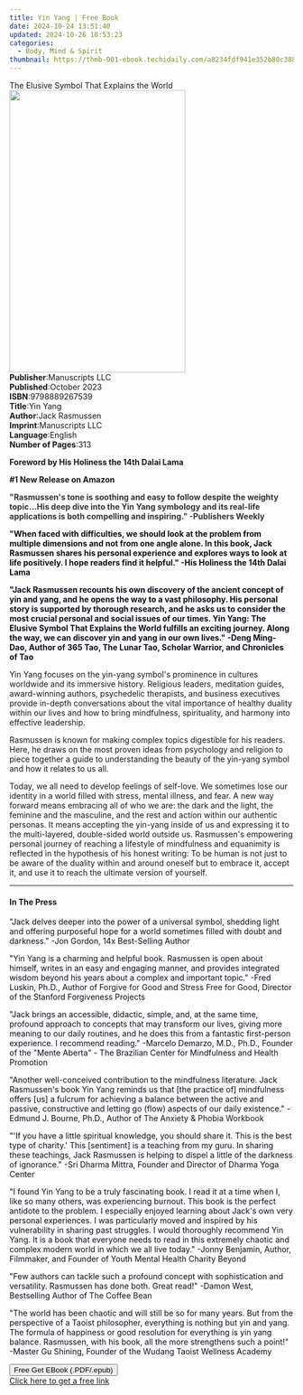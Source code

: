 ```yaml
---
title: Yin Yang | Free Book
date: 2024-10-24 13:51:40
updated: 2024-10-26 10:53:23
categories:
  - Body, Mind & Spirit
thumbnail: https://thmb-001-ebook.techidaily.com/a8234fdf941e352b80c3880d577400082127576867ede76b768129dd63564f06.jpg
---
```

<main id="book-container">
  <div class="flex flex-col">
    <div class="book-brief flex-1 py-6 px-4 sm:p-6 md:py-10 md:px-8">
      <!-- brief-->
      <div class="book-brief-main">
        The Elusive Symbol That Explains the World
      </div>
    </div>
    <div
      class="book-meta-info flex-1 grid gap-4 col-start-1 col-end-3 row-start-1 sm:mb-6 sm:grid-cols-4 lg:gap-6 lg:col-start-2 lg:row-end-6 lg:row-span-6 lg:mb-0"
    >
      <div
        class="book-meta-info-left place-content-center mt-4 p-4 text-sm leading-6 col-start-2 col-span-2 dark:text-slate-400"
      >
        <img
          class="w-full h-500 object-cover rounded-lg sm:h-255 sm:col-span-2 lg:col-span-full"
          src="https://img-001-ebook.techidaily.com/6226c813dda0502a3abea3479c6c9558b3129685d7da30c39147d707d919d662.jpg"
          alt=""
          width="312"
          height="500"
        />
      </div>
      <div
        class="book-meta-info-right mt-2 col-start-1 row-start-2 col-span-3 self-center"
      >
        <!-- meta data  -->
        <div class="flex flex-col px-4 md:px-8">
          <div class="flex-1">
            <strong>Publisher</strong>:<span class="px-2">Manuscripts LLC</span>
          </div>
          <div class="flex-1">
            <strong>Published</strong>:<span class="px-2">October 2023</span>
          </div>
          <div class="flex-1">
            <strong>ISBN</strong>:<span class="px-2">9798889267539</span>
          </div>
          <div class="flex-1">
            <strong>Title</strong>:<span class="px-2">Yin Yang</span>
          </div>
          <div class="flex-1">
            <strong>Author</strong>:<span class="px-2">Jack Rasmussen</span>
          </div>
          <div class="flex-1">
            <strong>Imprint</strong>:<span class="px-2">Manuscripts LLC</span>
          </div>
          <div class="flex-1">
            <strong>Language</strong>:<span class="px-2">English</span>
          </div>
          <div class="flex-1">
            <strong>Number of Pages</strong>:<span class="px-2">313</span>
          </div>
        </div>
      </div>
    </div>
    <div class="book-description flex-1 py-6 px-4 sm:p-6 md:py-10 md:px-8">
      <div class="book-description-main">
        <div accordion-content="" id="description">
          <p><strong>Foreword by His Holiness the 14th Dalai Lama</strong></p>
          <p><strong>#1 New Release on Amazon</strong></p>
          <p>
            <strong style="color: rgb(51, 51, 51)"
              ><span></span>"Rasmussen's tone is soothing and easy to follow
              despite the weighty topic...His deep dive into the Yin Yang
              symbology and its real-life applications is both compelling and
              inspiring." -Publishers Weekly</strong
            >
          </p>
          <p>
            <strong>"</strong
            ><strong style="color: rgb(15, 17, 17)"
              >When faced with difficulties, we should look at the problem from
              multiple dimensions and not from one angle alone. In this book,
              Jack Rasmussen shares his personal experience and explores ways to
              look at life positively. I hope readers find it helpful." -His
              Holiness the 14th Dalai Lama</strong
            >
          </p>
          <p>
            <strong style="color: rgb(14, 16, 26)"
              >"Jack Rasmussen recounts his own discovery of the ancient concept
              of yin and yang, and he opens the way to a vast philosophy. His
              personal story is supported by thorough research, and he asks us
              to consider the most crucial personal and social issues of our
              times. Yin Yang: The Elusive Symbol That Explains the World
              fulfills an exciting journey. Along the way, we can discover yin
              and yang in our own lives." -Deng Ming-Dao, Author of 365 Tao, The
              Lunar Tao, Scholar Warrior, and Chronicles of Tao
            </strong>
          </p>
          <p><strong></strong></p>
          <p>
            Yin Yang focuses on the yin-yang symbol's prominence in cultures
            worldwide and its immersive history. Religious leaders, meditation
            guides, award-winning authors, psychedelic therapists, and business
            executives provide in-depth conversations about the vital importance
            of healthy duality within our lives and how to bring mindfulness,
            spirituality, and harmony into effective leadership.
          </p>
          <p>
            Rasmussen is known for making complex topics digestible for his
            readers. Here, he draws on the most proven ideas from psychology and
            religion to piece together a guide to understanding the beauty of
            the yin-yang symbol and how it relates to us all.
          </p>
          <p>
            Today, we all need to develop feelings of self-love. We sometimes
            lose our identity in a world filled with stress, mental illness, and
            fear. A new way forward means embracing all of who we are: the dark
            and the light, the feminine and the masculine, and the rest and
            action within our authentic personas. It means accepting the
            yin-yang inside of us and expressing it to the multi-layered,
            double-sided world outside us. Rasmussen's empowering personal
            journey of reaching a lifestyle of mindfulness and equanimity is
            reflected in the hypothesis of his honest writing: To be human is
            not just to be aware of the duality within and around oneself but to
            embrace it, accept it, and use it to reach the ultimate version of
            yourself.
          </p>
        </div>
        <div class="accordion-fader"></div>
      </div>
    </div>
    <div class="book-excerpts flex-1 py-6 px-4 sm:p-6 md:py-10 md:px-8">
      <!-- excerpts-->
      <div class="book-excerpts-main">
        <hr />
        <h4 class="placeholder placeholder-heading">
          <span>In The Press</span>
        </h4>
        <p></p>
        <p>
          <span style="color: rgba(14, 16, 26, 1)"
            >"Jack delves deeper into the power of a universal symbol, shedding
            light and offering purposeful hope for a world sometimes filled with
            doubt and darkness." -Jon Gordon, 14x Best-Selling Author</span
          >
        </p>
        <p>
          <span style="color: rgba(14, 16, 26, 1)">"</span>Yin Yang<span
            style="color: rgba(14, 16, 26, 1)"
          >
            is a charming and helpful book. Rasmussen is open about himself,
            writes in an easy and engaging manner, and provides integrated
            wisdom beyond his years about a complex and important topic." -Fred
            Luskin, Ph.D., Author of </span
          >Forgive for Good<span style="color: rgba(14, 16, 26, 1)"> and </span
          >Stress Free for Good,
          <span style="color: rgba(14, 16, 26, 1)"
            >Director of the Stanford Forgiveness Projects</span
          >
        </p>
        <p>
          <span style="color: rgba(14, 16, 26, 1)"
            >"Jack brings an accessible, didactic, simple, and, at the same
            time, profound approach to concepts that may transform our lives,
            giving more meaning to our daily routines, and he does this from a
            fantastic first-person experience. I recommend reading." -Marcelo
            Demarzo, M.D., Ph.D., Founder of the "Mente Aberta" - The Brazilian
            Center for Mindfulness and Health Promotion</span
          >
        </p>
        <p>
          <span style="color: rgba(14, 16, 26, 1)"
            >"Another well-conceived contribution to the mindfulness literature.
            Jack Rasmussen's book </span
          >Yin Yang<span style="color: rgba(14, 16, 26, 1)">
            reminds us that [the practice of] mindfulness offers [us] a fulcrum
            for achieving a balance between the active and passive, constructive
            and letting go (flow) aspects of our daily existence." -Edmund J.
            Bourne, Ph.D., Author of </span
          >The Anxiety &amp; Phobia Workbook
        </p>
        <p>
          <span style="color: rgba(14, 16, 26, 1)"
            >"'If you have a little spiritual knowledge, you should share it.
            This is the best type of charity.' This [sentiment] is a teaching
            from my guru. In sharing these teachings, Jack Rasmussen is helping
            to dispel a little of the darkness of ignorance." -Sri Dharma
            Mittra, Founder and Director of Dharma Yoga Center</span
          >
        </p>
        <p>
          <span style="color: rgba(14, 16, 26, 1)">"I found </span>Yin Yang<span
            style="color: rgba(14, 16, 26, 1)"
          >
            to be a truly fascinating book. I read it at a time when I, like so
            many others, was experiencing burnout. This book is the perfect
            antidote to the problem. I especially enjoyed learning about Jack's
            own very personal experiences. I was particularly moved and inspired
            by his vulnerability in sharing past struggles. I would thoroughly
            recommend </span
          >Yin Yang<span style="color: rgba(14, 16, 26, 1)"
            >. It is a book that everyone needs to read in this extremely
            chaotic and complex modern world in which we all live today." -Jonny
            Benjamin, Author, Filmmaker, and Founder of Youth Mental Health
            Charity Beyond</span
          >
        </p>
        <p>
          <span style="color: rgba(14, 16, 26, 1)"
            ><span>﻿﻿﻿﻿﻿﻿﻿</span>"Few authors can tackle such a profound concept
            with sophistication and versatility. Rasmussen has done both. Great
            read!" -Damon West, Bestselling Author of </span
          >The Coffee Bean
        </p>
        <p>
          <span style="color: rgba(14, 16, 26, 1)"
            >"The world has been chaotic and will still be so for many years.
            But from the perspective of a Taoist philosopher, everything is
            nothing but yin and yang. The formula of happiness or good
            resolution for everything is yin yang balance. Rasmussen, with his
            book, all the more strengthens such a point!" -Master Gu Shining,
            Founder of the Wudang Taoist Wellness Academy</span
          >
        </p>
        <p></p>
      </div>
    </div>
    <div
      class="book-about-author flex-1 py-6 px-4 sm:p-6 md:py-10 md:px-8"
    ></div>
    <div class="book-free-get flex-1 py-6 px-4 sm:p-6 md:py-10 md:px-8">
      <button
        id="btn-free-get"
        class="bg-blue-500 hover:bg-blue-700 text-white font-bold py-2 px-4 rounded"
      >
        Free Get EBook (.PDF/.epub)
      </button>
      <div id="countdown-display" class="px-2 text-lg mt-2"></div>
      <a
        id="free-link"
        class="hidden bg-blue-500 hover:bg-blue-700 text-white font-bold py-2 px-4 rounded"
        href="https://www.ebooks.com/en-us/book/211145920/yin-yang/jack-rasmussen/"
        target="_blank"
        >Click here to get a free link</a
      >
    </div>
    <script>
      let countdownTime = 0;
      let countdownInterval = null;
      document
        .getElementById('btn-free-get')
        .addEventListener('click', startCountdown);
      function startCountdown() {
        countdownTime = new Date().getTime() + 60000 * 3;
        countdownInterval = setInterval(updateCountdown, 1000);
        document.getElementById('btn-free-get').disabled = true;
        document
          .getElementById('btn-free-get')
          .classList.add('bg-gray-500', 'cursor-not-allowed');
      }
      function updateCountdown() {
        let currentTime = new Date().getTime();
        let timeLeft = countdownTime - currentTime;
        let secondsLeft = Math.floor(timeLeft / 1000);
        document.getElementById('countdown-display').innerHTML =
          `Remaining time: ${secondsLeft} seconds.`;
        if (secondsLeft <= 0) {
          clearInterval(countdownInterval);
          document.getElementById('btn-free-get').classList.add('hidden');
          document.getElementById('free-link').classList.remove('hidden');
          document.getElementById('countdown-display').innerHTML = '';
        }
      }
    </script>
  </div>
</main>

